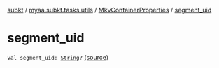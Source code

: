 [subkt](../../index.md) / [myaa.subkt.tasks.utils](../index.md) / [MkvContainerProperties](index.md) / [segment_uid](./segment_uid.md)

# segment_uid

`val segment_uid: `[`String`](https://kotlinlang.org/api/latest/jvm/stdlib/kotlin/-string/index.html)`?` [(source)](https://github.com/Myaamori/SubKt/blob/0.1.9/src/main/kotlin/myaa/subkt/tasks/utils/mkvmerge.kt#L62)